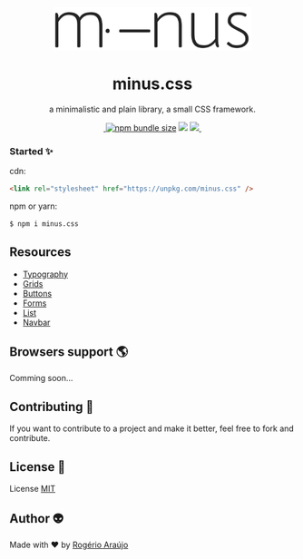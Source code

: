 </p>
<p align="center">
<img src="./test/logo.png" width="350" />
</p>

<h1 align="center">minus.css</h1>

<p align="center">a minimalistic and plain library, a small CSS framework.</p>

<p align="center">

 <a aria-label="npm package" href="https://www.npmjs.com/package/minus.css">
    <img alt="" src="https://img.shields.io/npm/v/minus.css.svg">
  </a>
  <a href="https://bundlephobia.com/result?p=minus.css@latest"><img alt="npm bundle size" src="https://img.shields.io/bundlephobia/minzip/minus.css.svg"></a>
 <a href="https://github.com/rodgeraraujo/minus.css/issues"><img src="https://img.shields.io/github/issues/rodgeraraujo/minus.css.svg"></a>
  <a aria-label="contributors graph" href="https://github.com/rodgeraraujo/minus.css/graphs/contributors">
    <img src="https://img.shields.io/github/contributors/rodgeraraujo/minus.css.svg">
  </a>
  <a aria-label="license" href="https://github.com/rodgeraraujo/minus.css/blob/master/LICENSE">
    <img src="https://img.shields.io/github/license/rodgeraraujo/minus.css" alt="">
  </a>
</p>

### Started ✨

cdn:

```html
<link rel="stylesheet" href="https://unpkg.com/minus.css" />
```

npm or yarn:

```bash
$ npm i minus.css
```

## Resources

- [Typography](https://minus.rogerioaraujo.me/typography.html)
- [Grids](https://minus.rogerioaraujo.me/grids.html)
- [Buttons](https://minus.rogerioaraujo.me/buttons.html)
- [Forms](https://minus.rogerioaraujo.me/forms.html)
- [List](https://minus.rogerioaraujo.me/list.html)
- [Navbar](https://minus.rogerioaraujo.me/nav.html)

## Browsers support 🌎

Comming soon...

## Contributing 🍰

If you want to contribute to a project and make it better, feel free to fork and contribute.

## License 📃

License [MIT](https://github.com/rodgeraraujo/minus.css/blob/master/LICENSE)

## Author 👽

Made with ❤ by [Rogério Araújo](https://github.com/rodgeraraujo)
